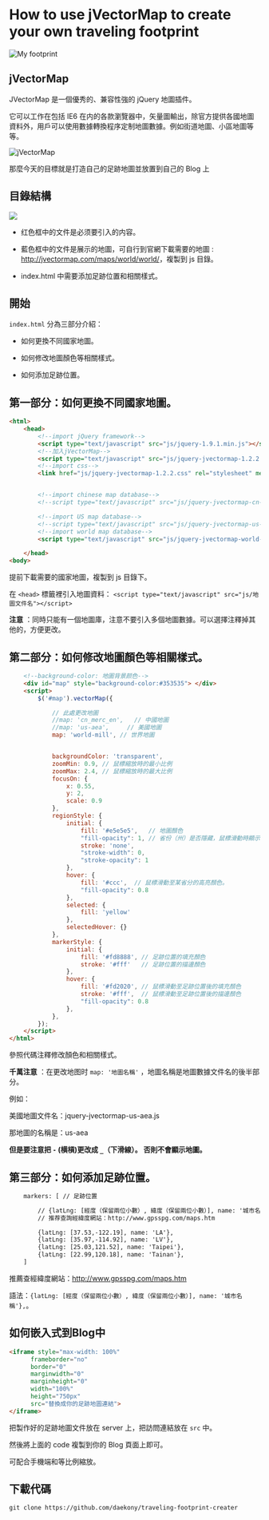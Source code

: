 # How to use jVectorMap to create your own traveling footprint

![My footprint](https://i.imgur.com/TqaKqox.png)

## jVectorMap

JVectorMap 是一個優秀的、兼容性強的 jQuery 地圖插件。

它可以工作在包括 IE6 在内的各款瀏覽器中，矢量圖輸出，除官方提供各國地圖資料外，用戶可以使用數據轉換程序定制地圖數據。例如街道地圖、小區地圖等等。

![jVectorMap](http://wx4.sinaimg.cn/large/cf5b72a1ly1fvv2t7olhjj20ss0e8jvo.jpg)

那麼今天的目標就是打造自己的足跡地圖並放置到自己的 Blog 上

## 目錄結構

![](https://i.imgur.com/9kRBcwL.png)

- 红色框中的文件是必须要引入的内容。

- 藍色框中的文件是展示的地圖，可自行到官網下載需要的地圖 : <http://jvectormap.com/maps/world/world/>，複製到 js 目錄。

- index.html 中需要添加足跡位置和相關樣式。

## 開始

 `index.html` 分為三部分介紹：
 
 - 如何更換不同國家地圖。
 
 
 - 如何修改地圖顏色等相關樣式。
 
 
 - 如何添加足跡位置。
 
## 第一部分：如何更換不同國家地圖。
 
```html
<html>
	<head>
		<!--import jQuery framework-->
		<script type="text/javascript" src="js/jquery-1.9.1.min.js"></script>
		<!--加入jVectorMap-->
		<script type="text/javascript" src="js/jquery-jvectormap-1.2.2.min.js"></script>
		<!--import css-->
		<link href="js/jquery-jvectormap-1.2.2.css" rel="stylesheet" media="screen">


		<!--import chinese map database-->
		<!--script type="text/javascript" src="js/jquery-jvectormap-cn-merc-en.js"></script-->

		<!--import US map database-->
		<!--script type="text/javascript" src="js/jquery-jvectormap-us-aea.js"></script-->
		<!--import world map database-->
		<script type="text/javascript" src="js/jquery-jvectormap-world-mill.js"></script>

	</head>
<body>
```
提前下載需要的國家地圖，複製到 js 目錄下。

在 `<head>` 標籤裡引入地圖資料： `<script type="text/javascript" src="js/地圖文件名"></script>`

**注意** ：同時只能有一個地圖庫，注意不要引入多個地圖數據。可以選擇注釋掉其他的，方便更改。

## 第二部分：如何修改地圖顏色等相關樣式。


```html
	<!--background-color: 地圖背景颜色-->
	<div id="map" style="background-color:#353535"> </div>
	<script>
		$('#map').vectorMap({

			// 此處更改地圖
			//map: 'cn_merc_en',   // 中國地圖
			//map: 'us-aea',     // 美國地圖
			map: 'world-mill', // 世界地圖


			backgroundColor: 'transparent',
			zoomMin: 0.9, // 鼠標縮放時的最小比例
			zoomMax: 2.4, // 鼠標縮放時的最大比例
			focusOn: {
				x: 0.55,
				y: 2,
				scale: 0.9
			},
			regionStyle: {
				initial: {
					fill: '#e5e5e5',   // 地圖顏色
					"fill-opacity": 1, // 省份（州）是否隱藏，鼠標滑動時顯示; 1：顯示，2：隱藏。
					stroke: 'none',
					"stroke-width": 0,
					"stroke-opacity": 1
				},
				hover: {
					fill: '#ccc',  // 鼠標滑動至某省分的高亮顏色。
					"fill-opacity": 0.8
				},
				selected: {
					fill: 'yellow'
				},
				selectedHover: {}
			},
			markerStyle: {
		        initial: {
		            fill: '#fd8888', // 足跡位置的填充顏色
		            stroke: '#fff'   // 足跡位置的描邊顏色
		        },
				hover: {
					fill: '#fd2020', // 鼠標滑動至足跡位置後的填充顏色
					stroke: '#fff',  // 鼠標滑動至足跡位置後的描邊顏色
					"fill-opacity": 0.8
				},
		    },
		});
	</script>
</html>

```
參照代碼注釋修改顏色和相關樣式。

**千萬注意** ：在更改地图时 `map: '地圖名稱'`  ，地圖名稱是地圖數據文件名的後半部分。

例如：

美國地圖文件名：jquery-jvectormap-us-aea.js

那地圖的名稱是：us-aea

**但是要注意把 `-` (横槓)更改成 `_`（下滑線）。 否則不會顯示地圖。**

## 第三部分：如何添加足跡位置。

```html
	markers: [ // 足跡位置

		// {latLng: [經度（保留兩位小數）, 緯度（保留兩位小數）], name: '城市名稱'},
		// 推荐查詢經緯度網站：http://www.gpsspg.com/maps.htm

		{latLng: [37.53,-122.19], name: 'LA'},
		{latLng: [35.97,-114.92], name: 'LV'},
		{latLng: [25.03,121.52], name: 'Taipei'},
		{latLng: [22.99,120.18], name: 'Tainan'},
	]

```

推薦查經緯度網站：http://www.gpsspg.com/maps.htm

語法：`{latLng: [經度（保留兩位小數）, 緯度（保留兩位小數）], name: '城市名稱'},`。

## 如何嵌入式到Blog中

```html
<iframe style="max-width: 100%" 
      frameborder="no" 
      border="0" 
      marginwidth="0" 
      marginheight="0" 
      width="100%" 
      height="750px" 
      src="替換成你的足跡地圖連結">                                        
</iframe>

```
把製作好的足跡地圖文件放在 server 上，把訪問連結放在 `src` 中。

然後將上面的 code 複製到你的 Blog 頁面上即可。

可配合手機端和等比例縮放。

## 下載代碼

```
git clone https://github.com/daekony/traveling-footprint-creater
```





